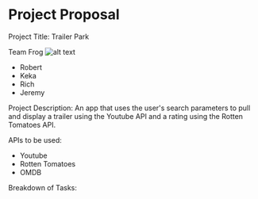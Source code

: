 # Project Proposal

Project Title: Trailer Park

Team Frog
![alt text](https://i.ytimg.com/vi/dFyPJ9TBjPw/maxresdefault.jpg)
- Robert
- Keka
- Rich
- Jeremy

Project Description:
An app that uses the user's search parameters to pull and display a trailer using the Youtube API and a rating using the Rotten Tomatoes API.

APIs to be used:
- Youtube
- Rotten Tomatoes
- OMDB

Breakdown of Tasks:
